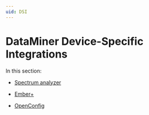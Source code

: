 ```yaml
---
uid: DSI
---
```


# DataMiner Device-Specific Integrations

In this section:

- [Spectrum analyzer](xref:DSISpectrum#spectrum-analyzer)

- [Ember+](xref:DSIEmberPlus)

- [OpenConfig](xref:DSI_OpenConfig_Introduction)